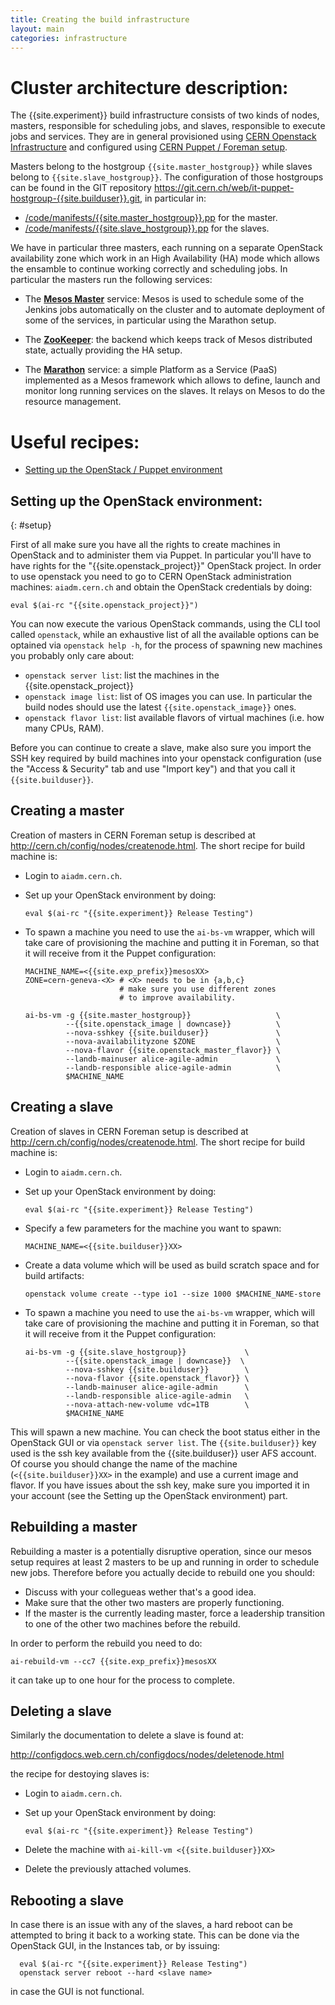 ```yaml
---
title: Creating the build infrastructure
layout: main
categories: infrastructure
---
```


# Cluster architecture description:

The {{site.experiment}} build infrastructure consists of two kinds of nodes, masters,
responsible for scheduling jobs, and slaves, responsible to execute jobs and
services. They are in general provisioned using [CERN Openstack
Infrastructure](http://openstack.cern.ch) and configured using [CERN Puppet /
Foreman setup](http://cern.ch/config).

Masters belong to the hostgroup `{{site.master_hostgroup}}` while slaves
belong to `{{site.slave_hostgroup}}`. The configuration of those hostgroups
can be found in the GIT repository
<https://git.cern.ch/web/it-puppet-hostgroup-{{site.builduser}}.git>, in particular in:

- [/code/manifests/{{site.master_hostgroup}}.pp](https://git.cern.ch/web/it-puppet-hostgroup-{{site.builduser}}.git/blob/HEAD:/code/manifests/{{site.master_hostgroup}}.pp)  for the master.
- [/code/manifests/{{site.slave_hostgroup}}.pp](https://git.cern.ch/web/it-puppet-hostgroup-{{site.builduser}}.git/blob/HEAD:/code/manifests/{{site.slave_hostgroup}}.pp)  for the slaves.


We have in particular three masters, each running on a separate OpenStack
availability zone which work in an High Availability (HA) mode which allows
the ensamble to continue working correctly and scheduling jobs. In particular
the masters run the following services:

- The [**Mesos Master**](http://mesos.apache.org) service: Mesos is used to
  schedule some of the Jenkins jobs automatically on the cluster and to automate
  deployment of some of the services, in particular using the Marathon setup.

- The [**ZooKeeper**](https://zookeeper.apache.org): the backend which keeps
  track of Mesos distributed state, actually providing the HA setup.

- The [**Marathon**](https://mesosphere.github.io/marathon/) service: a simple
  Platform as a Service (PaaS) implemented as a Mesos framework which allows
to define, launch and monitor long running services on the slaves. It relays
on Mesos to do the resource management.

# Useful recipes:

* [Setting up the OpenStack / Puppet environment](#setup)


## Setting up the OpenStack environment:
{: #setup}

First of all make sure you have all the rights to create machines in OpenStack
and to administer them via Puppet. In particular you'll have to have rights
for the "{{site.openstack_project}}" OpenStack project. In order to use openstack
you need to go to CERN OpenStack administration machines: `aiadm.cern.ch` and 
obtain the OpenStack credentials by doing:

    eval $(ai-rc "{{site.openstack_project}}")

You can now execute the various OpenStack commands, using the CLI tool called
`openstack`, while an exhaustive list of all the available options can be
optained via `openstack help -h`, for the process of spawning new machines you probably
only care about:

- `openstack server list`: list the machines in the {{site.openstack_project}} 
- `openstack image list`: list of OS images you can use. In
  particular the build nodes should use the latest `{{site.openstack_image}}`
  ones.
- `openstack flavor list`: list available flavors of virtual machines (i.e. how
  many CPUs, RAM).

Before you can continue to create a slave, make also sure you import the SSH
key required by build machines into your openstack configuration (use the
"Access & Security" tab and use "Import key") and that you call it `{{site.builduser}}`.

## Creating a master

Creation of masters in CERN Foreman setup is described at
<http://cern.ch/config/nodes/createnode.html>. The short recipe for build
machine is:

- Login to `aiadm.cern.ch`.
- Set up your OpenStack environment by doing:

      eval $(ai-rc "{{site.experiment}} Release Testing")
- To spawn a machine you need to use the `ai-bs-vm` wrapper, which will take
  care of provisioning the machine and putting it in Foreman, so that it will
  receive from it the Puppet configuration:

      MACHINE_NAME=<{{site.exp_prefix}}mesosXX>
      ZONE=cern-geneva-<X> # <X> needs to be in {a,b,c}
                           # make sure you use different zones
                           # to improve availability.

      ai-bs-vm -g {{site.master_hostgroup}}                   \
               --{{site.openstack_image | downcase}}          \
               --nova-sshkey {{site.builduser}}               \
               --nova-availabilityzone $ZONE                  \
               --nova-flavor {{site.openstack_master_flavor}} \
               --landb-mainuser alice-agile-admin             \
               --landb-responsible alice-agile-admin          \
               $MACHINE_NAME

## Creating a slave  

Creation of slaves in CERN Foreman setup is described at
<http://cern.ch/config/nodes/createnode.html>. The short recipe for build
machine is:

- Login to `aiadm.cern.ch`.
- Set up your OpenStack environment by doing:

      eval $(ai-rc "{{site.experiment}} Release Testing")

- Specify a few parameters for the machine you want to spawn:

      MACHINE_NAME=<{{site.builduser}}XX>

- Create a data volume which will be used as build scratch space and
  for build artifacts:

      openstack volume create --type io1 --size 1000 $MACHINE_NAME-store

- To spawn a machine you need to use the `ai-bs-vm` wrapper, which will take
  care of provisioning the machine and putting it in Foreman, so that it will
  receive from it the Puppet configuration:

      ai-bs-vm -g {{site.slave_hostgroup}}             \
               --{{site.openstack_image | downcase}}  \
               --nova-sshkey {{site.builduser}}        \
               --nova-flavor {{site.openstack_flavor}} \
               --landb-mainuser alice-agile-admin      \
               --landb-responsible alice-agile-admin   \
               --nova-attach-new-volume vdc=1TB        \
               $MACHINE_NAME

This will spawn a new machine. You can check the boot status either in the
OpenStack GUI or via `openstack server list`. The `{{site.builduser}}` key used is the ssh
key available from the {{site.builduser}} user AFS account. Of course you
should change the name of the machine (`<{{site.builduser}}XX>` in the
example) and use a current image and flavor. If you have issues about the ssh
key, make sure you imported it in your account (see the Setting up the
OpenStack environment) part.

## Rebuilding a master

Rebuilding a master is a potentially disruptive operation, since our mesos setup requires at least 2
masters to be up and running in order to schedule new jobs. Therefore before you actually decide to
rebuild one you should:

* Discuss with your collegueas wether that's a good idea.
* Make sure that the other two masters are properly functioning.
* If the master is the currently leading master, force a leadership transition to one of the other
  two machines before the rebuild.
  
In order to perform the rebuild you need to do:

```
ai-rebuild-vm --cc7 {{site.exp_prefix}}mesosXX
```

it can take up to one hour for the process to complete.

## Deleting a slave

Similarly the documentation to delete a slave is found at:

<http://configdocs.web.cern.ch/configdocs/nodes/deletenode.html>

the recipe for destoying slaves is:

- Login to `aiadm.cern.ch`.
- Set up your OpenStack environment by doing:

      eval $(ai-rc "{{site.experiment}} Release Testing")
- Delete the machine with `ai-kill-vm <{{site.builduser}}XX>`
- Delete the previously attached volumes.

## Rebooting a slave

In case there is an issue with any of the slaves, a hard reboot can be
attempted to bring it back to a working state. This can be done via the
OpenStack GUI, in the Instances tab, or by issuing:

      eval $(ai-rc "{{site.experiment}} Release Testing")
      openstack server reboot --hard <slave name>

in case the GUI is not functional.
